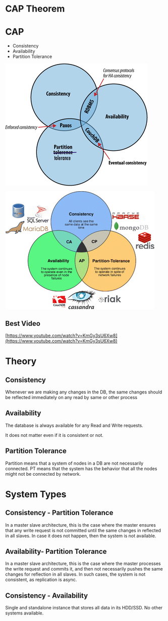 # CAP Theorem

# CAP

- Consistency
- Availability
- Partition Tolerance

![0ekexbty.bmp](https://raw.githubusercontent.com/hobbes09/BkndEnggMrkTxtResources/main/2024/11/03-08-45-43-uceho11e.png)

![uceho11e.bmp](https://raw.githubusercontent.com/hobbes09/BkndEnggMrkTxtResources/main/2024/11/03-08-45-54-0ekexbty.png)

## Best Video

[https://www.youtube.com/watch?v=KmGy3sU6Xw8](https://www.youtube.com/watch?v=KmGy3sU6Xw8)

# Theory

## Consistency

Whenever we are making any changes in the DB, the same changes should be reflected immediately on any read by same or other process

## Availability

The database is always available for any Read and Write requests.

It does not matter even if it is consistent or not. 

## Partition Tolerance

Partition means that a system of nodes in a DB are not necessarily connected. PT means that the system has the behavior that all the nodes might not be connected by network. 

# System Types

## Consistency - Partition Tolerance

In a master slave architecture, this is the case where the master ensures that any write request is not committed until the same changes in reflected in all slaves. In case it does not happen, then the system is not available. 

## Availability- Partition Tolerance

In a master slave architecture, this is the case where the master processes the write request and commits it, and then not necessarily pushes the same changes for reflection in all slaves. In such cases, the system is not consistent, as replication is async. 

## Consistency - Availability

Single and standalone instance that stores all data in its HDD/SSD. No other systems available.